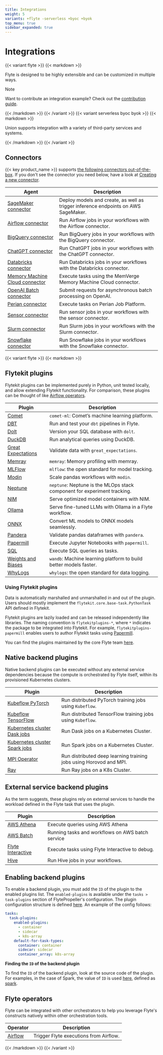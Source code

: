 ```yaml
---
title: Integrations
weight: 5
variants: +flyte -serverless +byoc +byok
top_menu: true
sidebar_expanded: true
---
```


# Integrations

{{< variant flyte >}}
{{< markdown >}}

Flyte is designed to be highly extensible and can be customized in multiple ways.

> [!NOTE]
> Want to contribute an integration example? Check out the [contribution guide](../community/contribute/contribute-examples).

{{< /markdown >}}
{{< /variant >}}
{{< variant serverless byoc byok >}}
{{< markdown >}}

Union supports integration with a variety of third-party services and systems.

{{< /markdown >}}
{{< /variant >}}

## Connectors

{{< key product_name >}} supports [the following connectors out-of-the-box](./connectors/_index).
If you don't see the connector you need below, have a look at [Creating a new connector](./connectors#creating-a-new-connector).

| Agent | Description |
|-------|-------------|
| [SageMaker connector](./connectors/sagemaker-inference-connector/_index) | Deploy models and create, as well as trigger inference endpoints on AWS SageMaker. |
| [Airflow connector](./connectors/airflow-connector/_index) | Run Airflow jobs in your workflows with the Airflow connector. |
| [BigQuery connector](./connectors/bigquery-connector/_index) | Run BigQuery jobs in your workflows with the BigQuery connector. |
| [ChatGPT connector](./connectors/chatgpt-connector/_index) | Run ChatGPT jobs in your workflows with the ChatGPT connector. |
| [Databricks connector](./connectors/databricks-connector/_index) | Run Databricks jobs in your workflows with the Databricks connector. |
| [Memory Machine Cloud connector](./connectors/mmcloud-connector/_index) | Execute tasks using the MemVerge Memory Machine Cloud connector. |
| [OpenAI Batch connector](./connectors/openai-batch-connector/_index) | Submit requests for asynchronous batch processing on OpenAI. |
| [Perian connector](./connectors/perian-connector/_index) | Execute tasks on Perian Job Platform. |
| [Sensor connector](./connectors/sensor/_index) | Run sensor jobs in your workflows with the sensor connector. |
| [Slurm connector](./connectors/slurm-connector/_index) | Run Slurm jobs in your workflows with the Slurm connector. |
| [Snowflake connector](./connectors//snowflake-connector/_index) | Run Snowflake jobs in your workflows with the Snowflake connector. |


{{< variant flyte >}}
{{< markdown >}}

## Flytekit plugins

Flytekit plugins can be implemented purely in Python, unit tested locally, and allow extending
Flytekit functionality. For comparison, these plugins can be thought of like
[Airflow operators](https://airflow.apache.org/docs/apache-airflow/stable/howto/operator/index.html).

| Plugin | Description |
|--------|-------------|
| [Comet](./flytekit-plugins/comet-ml-plugin/_index) | `comet-ml`: Comet’s machine learning platform. |
| [DBT](./flytekit-plugins/dbt-plugin/_index) | Run and test your `dbt` pipelines in Flyte. |
| [Dolt](./flytekit-plugins/dolt-plugin/_index) | Version your SQL database with `dolt`. |
| [DuckDB](./flytekit-plugins/duckdb-plugin/_index) | Run analytical queries using DuckDB. |
| [Great Expectations](./flytekit-plugins/greatexpectations-plugin/_index) | Validate data with `great_expectations`. |
| [Memray](./flytekit-plugins/memray-plugin/_index) | `memray`: Memory profiling with memray. |
| [MLFlow](./flytekit-plugins/mlflow-plugin/_index) | `mlflow`: the open standard for model tracking. |
| [Modin](./flytekit-plugins/modin-plugin/_index) | Scale pandas workflows with `modin`. |
| [Neptune](./flytekit-plugins/neptune-plugin/_index) | `neptune`: Neptune is the MLOps stack component for experiment tracking. |
| [NIM](./flytekit-plugins/nim-plugin/_index) | Serve optimized model containers with NIM. |
| [Ollama](./flytekit-plugins/ollama-plugin/_index) | Serve fine-tuned LLMs with Ollama in a Flyte workflow. |
| [ONNX](./flytekit-plugins/onnx-plugin/_index) | Convert ML models to ONNX models seamlessly. |
| [Pandera](./flytekit-plugins/pandera-plugin/_index) | Validate pandas dataframes with `pandera`. |
| [Papermill](./flytekit-plugins/papermill-plugin/_index) | Execute Jupyter Notebooks with `papermill`. |
| [SQL](./flytekit-plugins/sql-plugin/_index) | Execute SQL queries as tasks. |
| [Weights and Biases](./flytekit-plugins/wandb-plugin/_index) | `wandb`: Machine learning platform to build better models faster. |
| [WhyLogs](./flytekit-plugins/whylogs-plugin/_index) | `whylogs`: the open standard for data logging. |

### Using Flytekit plugins

Data is automatically marshalled and unmarshalled in and out of the plugin. Users should mostly implement the `flytekit.core.base-task.PythonTask` API defined in Flytekit.

Flytekit plugins are lazily loaded and can be released independently like libraries. The naming convention is `flytekitplugins-*`, where `*` indicates the package to be integrated into Flytekit. For example, `flytekitplugins-papermill` enables users to author Flytekit tasks using [Papermill](https://papermill.readthedocs.io/en/latest/).

You can find the plugins maintained by the core Flyte team [here](https://github.com/flyteorg/flytekit/tree/master/plugins).

## Native backend plugins

Native backend plugins can be executed without any external service dependencies because the compute is orchestrated by Flyte itself, within its provisioned Kubernetes clusters.

| Plugin | Description |
|--------|-------------|
| [Kubeflow PyTorch](./native-backend-plugins/kfpytorch-plugin/_index) | Run distributed PyTorch training jobs using `Kubeflow`. |
| [Kubeflow TensorFlow](./native-backend-plugins/kftensorflow-plugin/_index) | Run distributed TensorFlow training jobs using `Kubeflow`. |
| [Kubernetes cluster Dask jobs](./native-backend-plugins/k8s-dask-plugin/_index) | Run Dask jobs on a Kubernetes Cluster. |
| [Kubernetes cluster Spark jobs](./native-backend-plugins/k8s-spark-plugin/_index) | Run Spark jobs on a Kubernetes Cluster. |
| [MPI Operator](./native-backend-plugins/kfmpi-plugin/_index) | Run distributed deep learning training jobs using Horovod and MPI. |
| [Ray](./native-backend-plugins/ray-plugin/_index) | Run Ray jobs on a K8s Cluster. |

<!-- TODO: Include this above? | [Kubernetes pods](./native-backend-plugins/k8s-pod-plugin/_index) | Execute Kubernetes pods for arbitrary workloads. | -->

## External service backend plugins

As the term suggests, these plugins rely on external services to handle the workload defined in the Flyte task that uses the plugin.

| Plugin | Description |
|--------|-------------|
| [AWS Athena](./external-service-backend-plugins/athena-plugin/_index) | Execute queries using AWS Athena |
| [AWS Batch](./external-service-backend-plugins/aws-batch-plugin/_index) | Running tasks and workflows on AWS batch service |
| [Flyte Interactive](./external-service-backend-plugins/flyteinteractive-plugin/_index) | Execute tasks using Flyte Interactive to debug. |
| [Hive](./external-service-backend-plugins/hive-plugin/_index) | Run Hive jobs in your workflows. |

## Enabling backend plugins

To enable a backend plugin, you must add the `ID` of the plugin to the enabled plugins list. The `enabled-plugins` is available under the `tasks > task-plugins` section of FlytePropeller's configuration.
The plugin configuration structure is defined [here](https://pkg.go.dev/github.com/flyteorg/flytepropeller@v0.6.1/pkg/controller/nodes/task/config#TaskPluginConfig). An example of the config follows:

```yaml
tasks:
  task-plugins:
    enabled-plugins:
      - container
      - sidecar
      - k8s-array
    default-for-task-types:
      container: container
      sidecar: sidecar
      container_array: k8s-array
```

**Finding the `ID` of the backend plugin**

To find the `ID` of the backend plugin, look at the source code of the plugin. For examples, in the case of Spark, the value of `ID` is used [here](https://github.com/flyteorg/flyteplugins/blob/v0.5.25/go/tasks/plugins/k8s/spark/spark.go#L424), defined as [spark](https://github.com/flyteorg/flyteplugins/blob/v0.5.25/go/tasks/plugins/k8s/spark/spark.go#L41).

## Flyte operators

Flyte can be integrated with other orchestrators to help you leverage Flyte's
constructs natively within other orchestration tools.

| Operator | Description |
|----------|-------------|
| [Airflow](./flyte-operators/airflow-plugin/_index) | Trigger Flyte executions from Airflow. |

{{< /markdown >}}
{{< /variant >}}